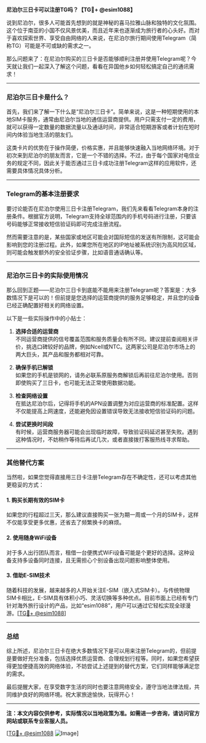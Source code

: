 **尼泊尔三日卡可以注册TG吗？【TG💪+ @esim1088】**

说到尼泊尔，很多人可能首先想到的就是神秘的喜马拉雅山脉和独特的文化氛围。这个位于南亚的小国不仅风景优美，而且近年来也逐渐成为旅行者的心头好。而对于喜欢探索世界、享受自由网络的人来说，在尼泊尔旅行期间使用Telegram（简称TG）可能是不可或缺的需求之一。

那么问题来了：在尼泊尔购买的三日卡是否能够顺利注册并使用Telegram呢？今天就让我们一起深入了解这个问题，看看在异国他乡如何轻松搞定自己的通讯需求！

---

### 尼泊尔三日卡是什么？

首先，我们来了解一下什么是“尼泊尔三日卡”。简单来说，这是一种短期使用的本地SIM卡服务，通常由尼泊尔当地的通信运营商提供。用户只需支付一定的费用，就可以获得一定数量的数据流量以及通话时间，非常适合短期游客或者计划在短时间内体验当地生活的朋友们。

这类卡片的优势在于操作简便，价格实惠，并且能够快速融入当地网络环境。对于初次来到尼泊尔的朋友而言，它是一个不错的选择。不过，由于每个国家对电信业务的规定不同，因此关于能否通过三日卡成功注册Telegram这样的应用软件，还需要具体情况具体分析。

---

### Telegram的基本注册要求

要讨论能否在尼泊尔使用三日卡注册Telegram，我们先来看看Telegram本身的注册条件。根据官方说明，Telegram支持全球范围内的手机号码进行注册，只要该号码能够正常接收短信验证码即可完成注册流程。

然而需要注意的是，某些国家或地区可能会对国际短信的发送有所限制，这可能会影响到您的注册过程。此外，如果您所在地区的IP地址被系统识别为高风险区域，则可能会触发额外的安全验证步骤，比如语音通话确认等。

---

### 尼泊尔三日卡的实际使用情况

那么回到正题——尼泊尔三日卡到底能不能用来注册Telegram呢？答案是：大多数情况下是可以的！但前提是您选择的运营商提供的服务足够稳定，并且您的设备已经正确配置好相关的网络设置。

以下是一些实际操作中的小贴士：

1. **选择合适的运营商**  
   不同运营商提供的信号覆盖范围和服务质量会有所不同。建议提前查阅相关评价，挑选口碑较好的品牌，例如Ncell或NTC。这两家公司是尼泊尔市场上的两大巨头，其产品和服务都相对可靠。

2. **确保手机已解锁**  
   如果您的手机是锁网的，请务必联系原服务商解锁后再前往尼泊尔使用。否则即使购买了三日卡，也可能无法正常使用数据功能。

3. **检查网络设置**  
   在抵达尼泊尔后，记得将手机的APN设置调整为对应运营商的标准配置。这样不仅能提高上网速度，还能避免因设置错误导致无法接收短信验证码的问题。

4. **尝试更换时间段**  
   有时候，运营商服务器可能会出现临时故障，导致验证码延迟甚至失败。遇到这种情况时，不妨稍作等待后再试几次，或者直接拨打客服热线寻求帮助。

---

### 其他替代方案

当然啦，如果您觉得直接用三日卡注册Telegram存在不确定性，还可以考虑其他更稳妥的方式：

#### 1. 购买长期有效的SIM卡
如果您的行程超过三天，那么建议直接购买一张为期一周或一个月的SIM卡，这样不仅能享受更多优惠，还省去了频繁换卡的麻烦。

#### 2. 使用随身WiFi设备
对于多人出行团队而言，租借一台便携式WiFi设备可能是个更好的选择。这种设备支持多设备同时连接，且无需担心个别设备出现问题影响整体使用。

#### 3. 借助E-SIM技术
随着科技的发展，越来越多的人开始关注E-SIM（嵌入式SIM卡）。与传统物理SIM卡相比，E-SIM具有体积小巧、灵活切换等多种优点。目前市面上已经有专门针对海外旅行设计的产品，比如“esim1088”，用户可以通过它轻松实现全球漫游。[[TG💪+ @esim1088](https://t.me/s/esim1088)]

---

### 总结

综上所述，尼泊尔三日卡在绝大多数情况下是可以用来注册Telegram的，但前提是要做好充分准备，包括选择优质运营商、合理规划行程等。同时，如果您希望获得更加便捷高效的网络体验，不妨尝试上述提到的替代方案，它们同样能够满足您的需求。

最后提醒大家，在享受数字生活的同时也要注意网络安全，遵守当地法律法规，共同维护良好的网络环境。祝大家旅途愉快，玩得开心！

---

**注：本文内容仅供参考，实际情况以当地政策为准。如需进一步咨询，请访问官方网站或联系专业客服人员。**

[[TG💪+ @esim1088](https://t.me/s/esim1088) ![Image](https://i.postimg.cc/4NQfJmqS/Snipaste-2025-05-13-00-14-12.png)]